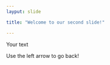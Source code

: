 ```yaml
---
layput: slide

title: "Welcome to our second slide!"

---
```


Your text

Use the left arrow to go back!
